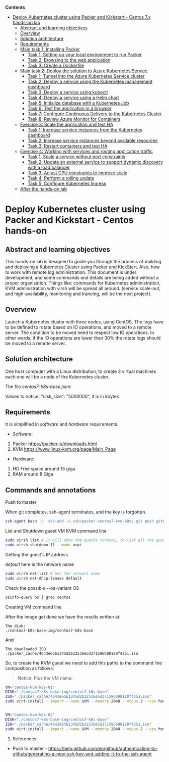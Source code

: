 **Contents**

<!-- TOC -->

- [Deploy Kubernetes cluster using Packer and Kickstart - Centos 7.x hands-on lab](#deploy-kubernetes-cluster-using-packer-and-kickstart---centos-7.x-hands-on-lab)
  - [Abstract and learning objectives](#abstract-and-learning-objectives)
  - [Overview](#overview)
  - [Solution architecture](#solution-architecture)
  - [Requirements](#requirements)
  - [Main task 1: Installing Packer](#provision-a-three-nodes-kubernet-cluster)
    - [Task 1: Setting up your local environment to run Packer](#setting-up-your-local-environment-to-run-packer)
    - [Task 2: Browsing to the web application](#task-2-browsing-to-the-web-application)
    - [Task 3: Create a Dockerfile](#task-3-create-a-dockerfile)
  - [Main task 2: Deploy the solution to Azure Kubernetes Service](#exercise-2-deploy-the-solution-to-azure-kubernetes-service)
    - [Task 1: Tunnel into the Azure Kubernetes Service cluster](#task-1-tunnel-into-the-azure-kubernetes-service-cluster)
    - [Task 2: Deploy a service using the Kubernetes management dashboard](#task-2-deploy-a-service-using-the-kubernetes-management-dashboard)
    - [Task 3: Deploy a service using kubectl](#task-3-deploy-a-service-using-kubectl)
    - [Task 4: Deploy a service using a Helm chart](#task-4-deploy-a-service-using-a-helm-chart)
    - [Task 5: Initialize database with a Kubernetes Job](#task-5-initialize-database-with-a-kubernetes-job)
    - [Task 6: Test the application in a browser](#task-6-test-the-application-in-a-browser)
    - [Task 7: Configure Continuous Delivery to the Kubernetes Cluster](#task-7-configure-continuous-delivery-to-the-kubernetes-cluster)
    - [Task 8: Review Azure Monitor for Containers](#task-8-review-azure-monitor-for-containers)
  - [Exercise 3: Scale the application and test HA](#exercise-3-scale-the-application-and-test-ha)
    - [Task 1: Increase service instances from the Kubernetes dashboard](#task-1-increase-service-instances-from-the-kubernetes-dashboard)
    - [Task 2: Increase service instances beyond available resources](#task-2-increase-service-instances-beyond-available-resources)
    - [Task 3: Restart containers and test HA](#task-3-restart-containers-and-test-ha)
  - [Exercise 4: Working with services and routing application traffic](#exercise-4-working-with-services-and-routing-application-traffic)
    - [Task 1: Scale a service without port constraints](#task-1-scale-a-service-without-port-constraints)
    - [Task 2: Update an external service to support dynamic discovery with a load balancer](#task-2-update-an-external-service-to-support-dynamic-discovery-with-a-load-balancer)
    - [Task 3: Adjust CPU constraints to improve scale](#task-3-adjust-cpu-constraints-to-improve-scale)
    - [Task 4: Perform a rolling update](#task-4-perform-a-rolling-update)
    - [Task 5: Configure Kubernetes Ingress](#task-5-configure-kubernetes-ingress)
  - [After the hands-on lab](#after-the-hands-on-lab)

<!-- /TOC -->

# Deploy Kubernetes cluster using Packer and Kickstart - Centos hands-on

## Abstract and learning objectives

This hands-on lab is designed to guide you through the process of building and deploying a Kubernetes Cluster using Packer and KickStart. Also, how to work with remote log administration. This document is under development, and some commands and details are being added without a proper organization. Things like: commands for Kubernetes administration, KVM administration with virsh will be spread all around. (service scale-out, and high-availability, monitoring and trancing, will be the next project).

## Overview

Launch a Kubernetes cluster with three nodes, using CentOS. The logs have to be defined to rotate based on IO operations, and moved to a remote server. The condition to be moved need to respect low IO operations. In other words, if the IO operations are lower than 30% the rotate logs should be moved to a remote server. 

## Solution architecture

One host computer with a Linux distribution, to create 3 virtual machines each one will be a node of the Kubernetes cluster.


The file *centos7-k8s-base.json*:

Values to notice: "disk_size": "5000000", it is in kbytes

## Requirements

It is simplified in *software* and *hardware* requirements.

- Software:
1. Packer
<https://packer.io/downloads.html>
2. KVM 
<https://www.linux-kvm.org/page/Main_Page>

- Hardware:
1. HD Free space around 15 giga
2. RAM around 8 Giga

## Commands and annotations

Push to master

When git completes, ssh-agent terminates, and the key is forgotten.

```sh
ssh-agent bash -c 'ssh-add ~/.ssh/packer-centos7-kvm-k8s; git push git@github.com:dev-sre-21/packer-centos-kvm-k8s.git'
```

List and Shutdown guest VM KVM command line

```sh
sudo virsh list # it will show the guests running, to list all the guests add --all at the end
sudo virsh shutdown 11 --mode acpi
```

Getting the guest's IP address

*default* here is the network name

```sh
sudo virsh net-list # Get the network name
sudo virsh net-dhcp-leases default
```

Check the possible --os-variant OS

```sh
osinfo-query os | grep centos
```

Creating VM command line

After the image get done we have the results written at:

```text
The disk:
./centos7-k8s-base-img/centos7-k8s-base 
```

And

```text
The downloaded ISO
./packer_cache/4643e65b1345d2b22536e5d371596b98120f4251.iso
```

So, to create the KVM guest we need to add this paths to the command line composition as follows:

> Notice: Plus the VM name.

```sh
VM="centos-kvm-k8s-01"
DISK="./centos7-k8s-base-img/centos7-k8s-base"
ISO="./packer_cache/4643e65b1345d2b22536e5d371596b98120f4251.iso"
sudo virt-install --import --name $VM --memory 2048 --vcpus 2 --cpu host --disk $DISK,format=qcow2,bus=virtio --disk $ISO,device=cdrom --network bridge=virbr0,model=virtio --os-type=linux --os-variant=centos7.0 --graphics spice --noautoconsole


VM="centos-kvm-k8s-02"
DISK="./centos7-k8s-base-img/centos7-k8s-base"
ISO="./packer_cache/4643e65b1345d2b22536e5d371596b98120f4251.iso"
sudo virt-install --import --name $VM --memory 2048 --vcpus 2 --cpu host --disk $DISK,format=qcow2,bus=virtio --disk $ISO,device=cdrom --network bridge=virbr0,model=virtio --os-type=linux --os-variant=centos7.0 --graphics spice --noautoconsole
``` 

1. References: 
* Push to master -  <https://help.github.com/en/github/authenticating-to-github/generating-a-new-ssh-key-and-adding-it-to-the-ssh-agent>